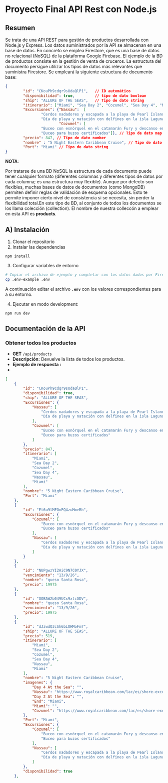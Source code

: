 <!-- # segundaparte
# API Rest en Node.js
En este repositorio se irán resolviendo los ejercicios propuestos desde la clase 9 a la clase 16, para así luego poder emprender el Proyecto final. -->

# Proyecto Final API Rest con Node.js
## Resumen
Se trata de una API REST para gestión de productos desarrollada con Node.js y Express. Los datos suministrados por la API se almacenan en una base de datos. En concreto se emplea  Firestore, que es una base de datos no relacional (NoSQL) de la plataforma Google Firebase. El ejemplo de la BD de productos consiste en la gestión de venta de cruceros. La estructura del documento persigue utilizar los tipos de datos más relevantes que suministra Firestore.  Se empleará la siguiente estructura de documento base:

```json
{
        "id": "CKouPh9cdqr9sUdaQlP1",   // ID automático
        "disponibilidad": true,         // tipo de dato boolean
        "ship": "ALLURE OF THE SEAS",   // Tipo de dato string
        "itinerario": ["Miami", "Sea Day 2", "Cozumel", "Sea Day 4", "Nassau", "Miami"], // tipo de dato array
        "Excursiones": {"Nassau":  [
                "Cerdos nadadores y escapada a la playa de Pearl Island",
                "Día de playa y natación con delfines en la isla Laguna Azul"], 
                        "Cozumel": [
                "Buceo con esnórquel en el catamarán Fury y descanso en la playa",
                "Buceo para buzos certificados"]}, // Tipo de dato map
        "precio": 847, // Tipo de dato number
        "nombre" : "5 Night Eastern Caribbean Cruise", // Tipo de dato string
        "Port": "Miami" // Tipo de dato string
}
```
**NOTA**: 

Por tratarse de una BD NoSQL la estructura de cada documento puede tener cualquier formato (diferentes columnas y diferentes tipos de datos por cada columna; es una estructura muy flexible). Aunque por defecto son flexibles, muchas bases de datos de documentos (como MongoDB) permiten definir reglas de validación de esquema opcionales. Esto te permite imponer cierto nivel de consistencia si se necesita, sin perder la flexibilidad total.En este tipo de BD, al conjunto de todos los documentos se los llama colección (collection). El nombre de nuestra colleccón a emplear en esta API es **products**.


## A) Instalación

1. Clonar el repositorio
2. Instalar las dependencias

```shell
npm install
```
3. Configurar variables de entorno
   
```bash
# Copiar el archivo de ejemplo y completar con los datos dados por Firestore. Elegir la clave para la firma de JWT.
cp .env-example .env
```
A continuación editar el archivo **`.env`** con los valores correspondientes para a su entorno.

4. Ejecutar en modo development:

```shell
npm run dev
```
## Documentación de la API
### Obtener todos los productos

- **GET** `/api/products`
- **Descripción:** Devuelve la lista de todos los productos.
- **Ejemplo de respuesta :**
- 
```json
[
    {
        "id": "CKouPh9cdqr9sUdaQlP1",
        "disponibilidad": true,
        "ship": "ALLURE OF THE SEAS",
        "Excursiones": {
            "Nassau": [
                "Cerdos nadadores y escapada a la playa de Pearl Island",
                "Día de playa y natación con delfines en la isla Laguna Azul"
            ],
            "Cozumel": [
                "Buceo con esnórquel en el catamarán Fury y descanso en la playa",
                "Buceo para buzos certificados"
            ]
        },
        "precio": 847,
        "itinerario": [
            "Miami",
            "Sea Day 2",
            "Cozumel",
            "Sea Day 4",
            "Nassau",
            "Miami"
        ],
        "nombre": "5 Night Eastern Caribbean Cruise",
        "Port": "Miami"
    },
    {
        "id": "Et6u9lMFOnPQ4zuMmeRh",
        "Excursiones": {
            "Cozumel": [
                "Buceo con esnórquel en el catamarán Fury y descanso en la playa",
                "Buceo para buzos certificados"
            ],
            "Nassau": [
                "Cerdos nadadores y escapada a la playa de Pearl Island",
                "Día de playa y natación con delfines en la isla Laguna Azul"
            ]
        }
    },
    {
        "id": "NUPgwzYI2AiC9N7C0YJX",
        "vencimiento": "13/9/26",
        "nombre": "queso Santa Rosa",
        "precio": 19975
    },
    {
        "id": "OOBAW2b049UCx9xtcGDV",
        "nombre": "queso Santa Rosa",
        "vencimiento": "13/9/26",
        "precio": 19975
    },
    {
        "id": "dJzwdQ3cSh6bLOHMoFm7",
        "ship": "ALLURE OF THE SEAS",
        "precio": 519,
        "itinerario": [
            "Miami",
            "Sea Day 2",
            "Cozumel",
            "Sea Day 4",
            "Nassau",
            "Miami"
        ],
        "nombre": "5 Night Eastern Caribbean Cruise",
        "imagenes": {
            "Day 4 At the Sea": "",
            "Nassau": "https://www.royalcaribbean.com/lac/es/shore-excursions/itinerary/5-night-eastern-caribbean-cruise-from-miami-on-allure/AL05MIA-2694212250?country=ARG",
            "Day 2 At the Sea": "",
            "End": "Miami",
            "Miami": "",
            "Cozumel": "https://www.royalcaribbean.com/lac/es/shore-excursions/itinerary/5-night-eastern-caribbean-cruise-from-miami-on-allure/AL05MIA-2694212250?country=ARG"
        },
        "Port": "Miami",
        "Excursiones": {
            "Cozumel": [
                "Buceo con esnórquel en el catamarán Fury y descanso en la playa",
                "Buceo para buzos certificados"
            ],
            "Nassau": [
                "Cerdos nadadores y escapada a la playa de Pearl Island",
                "Día de playa y natación con delfines en la isla Laguna Azul"
            ]
        },
        "disponibilidad": true
    },
```